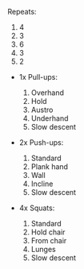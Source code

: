 Repeats:
1. 4
2. 3
3. 6
4. 3
5. 2  

- 1x Pull-ups:
	1. Overhand    
	2. Hold    
	3. Austro    
	4. Underhand    
	5. Slow descent 

- 2x Push-ups:
	1. Standard    
	2. Plank hand    
	3. Wall    
	4. Incline    
	5. Slow descent 

- 4x Squats:
	1. Standard    
	2. Hold chair    
	3. From chair    
	4. Lunges    
	5. Slow descent